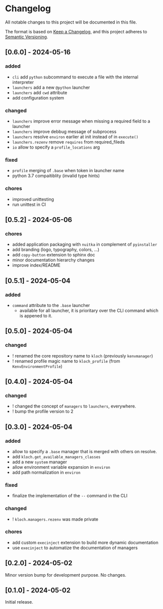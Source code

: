 # Changelog

All notable changes to this project will be documented in this file.

The format is based on [Keep a Changelog](https://keepachangelog.com/en/1.0.0/),
and this project adheres to [Semantic Versioning](https://semver.org/spec/v2.0.0.html).

## [0.6.0] - 2024-05-16

### added

- `cli` add `python` subcommand to execute a file with the internal interpreter
- `launchers` add a new `@python` launcher
- `launchers` add `cwd` attribute
- add configuration system

### changed

- `launchers` improve error message when missing a required field to a launcher
- `launchers` improve debbug message of subprocess
- `launchers` resolve `environ` earlier at init instead of in `execute()`
- `launchers.rezenv` remove `requires` from required_fileds
- `io` allow to specify a `profile_locations` arg

### fixed

- `profile` merging of `.base` when token in launcher name
- python 3.7 compaitiblity (invalid type hints)

### chores

- improved unittesting
- run unittest in CI


## [0.5.2] - 2024-05-06

### chores

- added application packaging with `nuitka` in complement of `pyinstaller`
- add branding (logo, typography, colors, ...)
- add `copy-button` extension to sphinx doc
- minor documentation hierarchy changes
- improve index/README

## [0.5.1] - 2024-05-04

### added

- `command` attribute to the `.base` launcher
  - available for all launcher, it is prioritary over the CLI command which is appened to it.


## [0.5.0] - 2024-05-04

### changed

- ! renamed the core repository name to `kloch` (previously `kenvmanager`)
- ! renamed profile magic name to `kloch_profile` (from `KenvEnvironmentProfile`)

## [0.4.0] - 2024-05-04

### changed

- ! changed  the concept of `managers` to `launchers`, everywhere.
- ! bump the profile version to 2

## [0.3.0] - 2024-05-04

### added

- allow to specify a `.base` manager that is merged with others on resolve.
- add `kloch.get_available_managers_classes`
- add a new `system` manager
- allow environment variable expansion in `environ`
- add path normalization in `environ` 

### fixed

- finalize the implementation of the `--` command in the CLI

### changed

- ! `kloch.managers.rezenv` was made private

### chores

- add custom `execinject` extension to build more dynamic documentation
- use `execinject` to automatize the documentation of managers


## [0.2.0] - 2024-05-02

Minor version bump for development purpose. No changes.

## [0.1.0] - 2024-05-02

Initial release.
